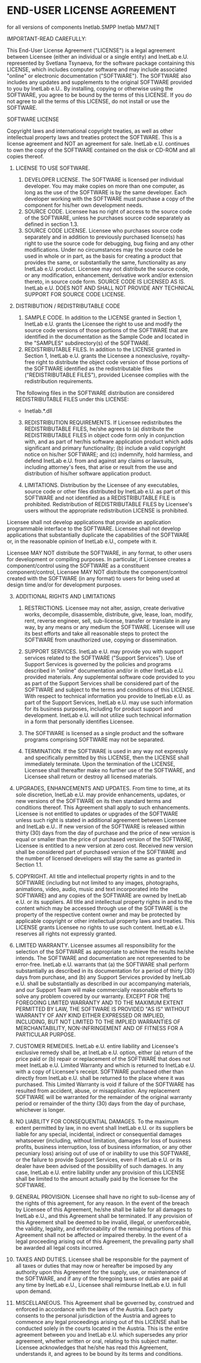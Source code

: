 END-USER LICENSE AGREEMENT
==========================

for all versions of components
Inetlab.SMPP
Inetlab MM7.NET

IMPORTANT-READ CAREFULLY: 

This End-User License Agreement ("LICENSE") is a legal agreement between Licensee (either an individual or a single entity) and InetLab e.U. represented by Svetlana Tsynaeva, for the software package containing this LICENSE, which includes computer software and may include associated "online" or electronic documentation ("SOFTWARE"). The SOFTWARE also includes any updates and supplements to the original SOFTWARE provided to you by InetLab e.U..
By installing, copying or otherwise using the SOFTWARE, you agree to be bound by the terms of this LICENSE. If you do not agree to all the terms of this LICENSE, do not install or use the SOFTWARE.

SOFTWARE LICENSE

Copyright laws and international copyright treaties, as well as other intellectual property laws and treaties protect the SOFTWARE. This is a license agreement and NOT an agreement for sale.  InetLab e.U. continues to own the copy of the SOFTWARE contained on the disk or CD-ROM and all copies thereof.

1. LICENSE TO USE SOFTWARE.
   1. DEVELOPER LICENSE. The SOFTWARE is licensed per individual developer. You may make copies on more than one computer, as long as the use of the SOFTWARE is by the same developer. Each developer working with the SOFTWARE must purchase a copy of the component for his/her own development needs.
   2. SOURCE CODE. Licensee has no right of access to the source code of the SOFTWARE, unless he purchases source code separately as defined in section 1.3.
   3. SOURCE CODE LICENSE. Licensee who purchases source code separately and in addition to previously purchased license(s) has right to use the source code for debugging, bug fixing and any other modifications. Under no circumstances may the source code be used in whole or in part, as the basis for creating a product that provides the same, or substantially the same, functionality as any InetLab e.U. product. Licensee may not distribute the source code, or any modification, enhancement, derivative work and/or extension thereto, in source code form. SOURCE CODE IS LICENSED AS IS. InetLab e.U. DOES NOT AND SHALL NOT PROVIDE ANY TECHNICAL SUPPORT FOR SOURCE CODE LICENSE.

2. DISTRIBUTION / REDISTRIBUTABLE CODE
   1. SAMPLE CODE. In addition to the LICENSE granted in Section 1, InetLab e.U. grants the Licensee the right to use and modify the source code versions of those portions of the SOFTWARE that are identified in the documentation as the Sample Code and located in the "SAMPLES" subdirectory(s) of the SOFTWARE.
   2. REDISTRIBUTABLE FILES. In addition to the LICENSE granted in Section 1, InetLab e.U. grants the Licensee a nonexclusive, royalty-free right to distribute the object code version of those portions of the SOFTWARE identified as the redistributable files ("REDISTRIBUTABLE FILES"), provided Licensee complies with the redistribution requirements.

   The following files in the SOFTWARE distribution are considered REDISTRIBUTABLE FILES under this LICENSE:
   
   - Inetlab.*.dll

   3. REDISTRIBUTION REQUIREMENTS. If Licensee redistributes the REDISTRIBUTABLE FILES, he/she agrees to 
      (a) distribute the REDISTRIBUTABLE FILES in object code form only in conjunction with, and as part of her/his software application product which adds significant and primary functionality; 
      (b) include a valid copyright notice on his/her SOFTWARE; and 
      (c) indemnify, hold harmless, and defend InetLab e.U. from and against any claims or lawsuits, including attorney's fees, that arise or result from the use and distribution of his/her software application product.

   4. LIMITATIONS. Distribution by the Licensee of any executables, source code or other files distributed by InetLab e.U. as part of this SOFTWARE and not identified as a REDISTRIBUTABLE FILE is prohibited. Redistribution of REDISTRIBUTABLE FILES by Licensee's users without the appropriate redistribution LICENSE is prohibited.

Licensee shall not develop applications that provide an application programmable interface to the SOFTWARE. Licensee shall not develop applications that substantially duplicate the capabilities of the SOFTWARE or, in the reasonable opinion of InetLab e.U., compete with it.

Licensee MAY NOT distribute the SOFTWARE, in any format, to other users for development or compiling purposes. In particular, if Licensee creates a component/control using the SOFTWARE as a constituent component/control, Licensee MAY NOT distribute the component/control created with the SOFTWARE (in any format) to users for being used at design time and/or for development purposes.

3. ADDITIONAL RIGHTS AND LIMITATIONS
   1. RESTRICTIONS. Licensee may not alter, assign, create derivative works, decompile, disassemble, distribute, give, lease, loan, modify, rent, reverse engineer, sell, sub-license, transfer or translate in any way, by any means or any medium the SOFTWARE. Licensee will use its best efforts and take all reasonable steps to protect the SOFTWARE from unauthorized use, copying or dissemination.

   2. SUPPORT SERVICES. InetLab e.U. may provide you with support services related to the SOFTWARE ("Support Services"). Use of Support Services is governed by the policies and programs described in "online" documentation and/or in other InetLab e.U. provided materials. Any supplemental software code provided to you as part of the Support Services shall be considered part of the SOFTWARE and subject to the terms and conditions of this LICENSE. With respect to technical information you provide to InetLab e.U. as part of the Support Services, InetLab e.U. may use such information for its business purposes, including for product support and development. InetLab e.U. will not utilize such technical information in a form that personally identifies Licensee.

   3. The SOFTWARE is licensed as a single product and the software programs comprising SOFTWARE may not be separated.

   4. TERMINATION. If the SOFTWARE is used in any way not expressly and specifically permitted by this LICENSE, then the LICENSE shall immediately terminate. Upon the termination of the LICENSE, Licensee shall thereafter make no further use of the SOFTWARE, and Licensee shall return or destroy all licensed materials. 

4. UPGRADES, ENHANCEMENTS AND UPDATES. From time to time, at its sole discretion, InetLab e.U. may provide enhancements, updates, or new versions of the SOFTWARE on its then standard terms and conditions thereof. This Agreement shall apply to such enhancements. Licensee is not entitled to updates or upgrades of the SOFTWARE unless such right is stated in additional agreement between Licensee and InetLab e.U.. If new version of the SOFTWARE is released within thirty (30) days from the day of purchase and the price of new version is equal or smaller than the price of purchased version of the SOFTWARE, Licensee is entitled to a new version at zero cost. Received new version shall be considered part of purchased version of the SOFTWARE and the number of licensed developers will stay the same as granted in Section 1.1. 

5. COPYRIGHT. All title and intellectual property rights in and to the SOFTWARE (including but not limited to any images, photographs, animations, video, audio, music and text incorporated into the SOFTWARE) and any copies of the SOFTWARE are owned by InetLab e.U. or its suppliers. All title and intellectual property rights in and to the content which may be accessed through use of the SOFTWARE is the property of the respective content owner and may be protected by applicable copyright or other intellectual property laws and treaties. This LICENSE grants Licensee no rights to use such content. InetLab e.U. reserves all rights not expressly granted.

6. LIMITED WARRANTY. Licensee assumes all responsibility for the selection of the SOFTWARE as appropriate to achieve the results he/she intends. The SOFTWARE and documentation are not represented to be error-free. InetLab e.U. warrants that (a) the SOFTWARE shall perform substantially as described in its documentation for a period of thirty (30) days from purchase, and (b) any Support Services provided by InetLab e.U. shall be substantially as described in our accompanying materials, and our Support Team will make commercially reasonable efforts to solve any problem covered by our warranty.
EXCEPT FOR THE FOREGOING LIMITED WARRANTY AND TO THE MAXIMUM EXTENT PERMITTED BY LAW, THE SOFTWARE IS PROVIDED "AS IS" WITHOUT WARRANTY OF ANY KIND EITHER EXPRESSED OR IMPLIED, INCLUDING, BUT NOT LIMITED TO THE IMPLIED WARRANTIES OF MERCHANTABILITY, NON-INFRINGEMENT AND OF FITNESS FOR A PARTICULAR PURPOSE.

7. CUSTOMER REMEDIES. InetLab e.U. entire liability and Licensee's exclusive remedy shall be, at InetLab e.U. option, either (a) return of the price paid or (b) repair or replacement of the SOFTWARE that does not meet InetLab e.U. Limited Warranty and which is returned to InetLab e.U. with a copy of Licensee's receipt. SOFTWARE purchased other than directly from InetLab e.U. shall be returned to the place where it was purchased. This Limited Warranty is void if failure of the SOFTWARE has resulted from accident, abuse, or misapplication. Any replacement SOFTWARE will be warranted for the remainder of the original warranty period or remainder of the thirty (30) days from the day of purchase, whichever is longer.

8. NO LIABILITY FOR CONSEQUENTIAL DAMAGES. To the maximum extent permitted by law, in no event shall InetLab e.U. or its suppliers be liable for any special, incidental, indirect or consequential damages whatsoever (including, without limitation, damages for loss of business profits, business interruption, loss of business information, or any other pecuniary loss) arising out of use of or inability to use this SOFTWARE, or the failure to provide Support Services, even if InetLab e.U. or its dealer have been advised of the possibility of such damages. In any case, InetLab e.U. entire liability under any provision of this LICENSE shall be limited to the amount actually paid by the licensee for the SOFTWARE.

9. GENERAL PROVISION. Licensee shall have no right to sub-license any of the rights of this agreement, for any reason. In the event of the breach by Licensee of this Agreement, he/she shall be liable for all damages to InetLab e.U., and this Agreement shall be terminated. If any provision of this Agreement shall be deemed to be invalid, illegal, or unenforceable, the validity, legality, and enforceability of the remaining portions of this Agreement shall not be affected or impaired thereby. In the event of a legal proceeding arising out of this Agreement, the prevailing party shall be awarded all legal costs incurred.

10. TAXES AND DUTIES. Licensee shall be responsible for the payment of all taxes or duties that may now or hereafter be imposed by any authority upon this Agreement for the supply, use, or maintenance of the SOFTWARE, and if any of the foregoing taxes or duties are paid at any time by InetLab e.U., Licensee shall reimburse InetLab e.U. in full upon demand.

11. MISCELLANEOUS. This Agreement shall be governed by, construed and enforced in accordance with the laws of the Austria. Each party consents to the personal jurisdiction of the Austria and agrees to commence any legal proceedings arising out of this LICENSE shall be conducted solely in the courts located in the Austria. This is the entire agreement between you and InetLab e.U. which supersedes any prior agreement, whether written or oral, relating to this subject matter. Licensee acknowledges that he/she has read this Agreement, understands it, and agrees to be bound by its terms and conditions.



